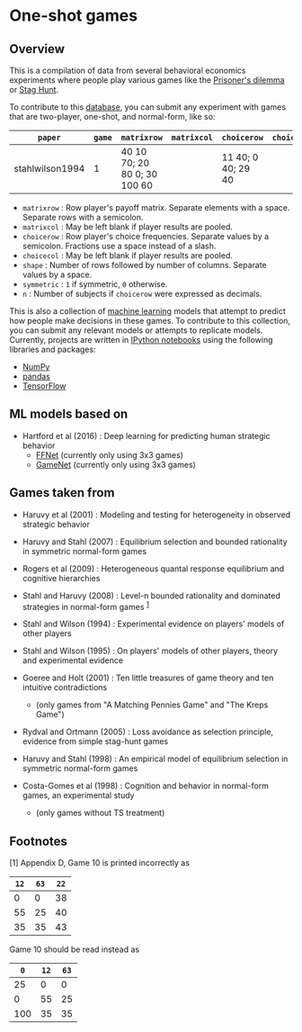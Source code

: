 # One-shot games

## Overview

This is a compilation of data from several behavioral economics experiments where people play various games like the [Prisoner's dilemma](https://en.wikipedia.org/wiki/Prisoner's_dilemma) or [Stag Hunt](https://en.wikipedia.org/wiki/Stag_hunt). 

To contribute to this [database](https://github.com/polomsca/one-shot-games/blob/master/gamesmxn.csv), you can submit any experiment with games that are two-player, one-shot, and normal-form, like so:

`paper` | `game` | `matrixrow` | `matrixcol` | `choicerow` | `choicecol` | `shape` | `symmetric` | `n` 
--- | --- | --- | --- | --- | --- | --- | --- | ---
stahlwilson1994 | 1 | 40 10 70; 20 80 0; 30 100 60 | | 11 40; 0 40; 29 40 | | 3 3 | 1 | 

- `matrixrow` : Row player's payoff matrix. Separate elements with a space. Separate rows with a semicolon.
- `matrixcol` : May be left blank if player results are pooled.
- `choicerow` : Row player's choice frequencies. Separate values by a semicolon. Fractions use a space instead of a slash. 
- `choicecol` : May be left blank if player results are pooled.
- `shape` : Number of rows followed by number of columns. Separate values by a space.
- `symmetric` : `1` if symmetric, `0` otherwise.
- `n` : Number of subjects if `choicerow` were expressed as decimals.

This is also a collection of [machine learning](https://en.wikipedia.org/wiki/Machine_learning) models that attempt to predict how people make decisions in these games. To contribute to this collection, you can submit any relevant models or attempts to replicate models. Currently, projects are written in [IPython notebooks](https://ipython.org/) using the following libraries and packages:

- [NumPy](http://www.numpy.org/)
- [pandas](http://pandas.pydata.org/)
- [TensorFlow](https://www.tensorflow.org/)

## ML models based on

- Hartford et al (2016) : Deep learning for predicting human strategic behavior
  - [FFNet](https://github.com/polomsca/one-shot-games/blob/master/modelsffnet.ipynb) (currently only using 3x3 games)
  - [GameNet](https://github.com/polomsca/one-shot-games/blob/master/modelsgamenet.ipynb) (currently only using 3x3 games)

## Games taken from

- Haruvy et al (2001) : Modeling and testing for heterogeneity in observed strategic behavior

- Haruvy and Stahl (2007) : Equilibrium selection and bounded rationality in symmetric normal-form games

- Rogers et al (2009) : Heterogeneous quantal response equilibrium and cognitive hierarchies

- Stahl and Haruvy (2008) : Level-n bounded rationality and dominated strategies in normal-form games <sup>[1](#myfootnote1)</sup>

- Stahl and Wilson (1994) : Experimental evidence on players' models of other players

- Stahl and Wilson (1995) : On players' models of other players, theory and experimental evidence

- Goeree and Holt (2001) : Ten little treasures of game theory and ten intuitive contradictions 
    - (only games from "A Matching Pennies Game" and "The Kreps Game")

- Rydval and Ortmann (2005) : Loss avoidance as selection principle, evidence from simple stag-hunt games

- Haruvy and Stahl (1998) : An empirical model of equilibrium selection in symmetric normal-form games

- Costa-Gomes et al (1998) : Cognition and behavior in normal-form games, an experimental study 
    - (only games without TS treatment)

## Footnotes

[<a name="myfootnote1">1</a>] Appendix D, Game 10 is printed incorrectly as

`12` | `63` | `22` 
--- | --- | ---
0 | 0 | 38 
55 | 25 | 40 
35 | 35 | 43 

Game 10 should be read instead as

`0` | `12` | `63` 
--- | --- | ---
25 | 0 | 0
0 | 55 | 25 
100 | 35 | 35 
